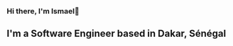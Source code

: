 ### Hi there, I'm Ismael👋
## I'm a Software Engineer based in Dakar, Sénégal
<!--
**Ismael0450/Ismael0450** is a ✨ _special_ ✨ repository because its `README.md` (this file) appears on your GitHub profile.

Here are some ideas to get you started:
- 🔭 I am currently improving my AWS skills by building applications on cloud and deepening my knowledge about Docker 🐳 I am also learning more about Deep Learning in my free times.
- 🌱 I’m currently learning ...
- 👯 I’m looking to collaborate on ...
- 🤔 I’m looking for help with ...
- 💬 Ask me about ...
- :memo:

- 📫 How to reach me: ...
- 😄 Pronouns: ...
- ⚡ Fun fact: ...
-->
